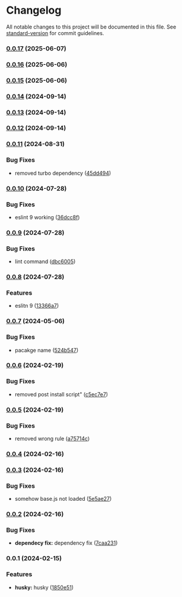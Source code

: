 # Changelog

All notable changes to this project will be documented in this file. See [standard-version](https://github.com/conventional-changelog/standard-version) for commit guidelines.

### [0.0.17](https://github.com/specdest-company/eslint-config-specdest/compare/v0.0.16...v0.0.17) (2025-06-07)

### [0.0.16](https://github.com/specdest-company/eslint-config-specdest/compare/v0.0.15...v0.0.16) (2025-06-06)

### [0.0.15](https://github.com/specdest-company/eslint-config-specdest/compare/v0.0.14...v0.0.15) (2025-06-06)

### [0.0.14](https://github.com/specdest-company/eslint-config-specdest/compare/v0.0.13...v0.0.14) (2024-09-14)

### [0.0.13](https://github.com/specdest-company/eslint-config-specdest/compare/v0.0.12...v0.0.13) (2024-09-14)

### [0.0.12](https://github.com/specdest-company/eslint-config-specdest/compare/v0.0.11...v0.0.12) (2024-09-14)

### [0.0.11](https://github.com/specdest-company/eslint-config-specdest/compare/v0.0.10...v0.0.11) (2024-08-31)


### Bug Fixes

* removed turbo dependency ([45dd494](https://github.com/specdest-company/eslint-config-specdest/commit/45dd494e04b58b65539d73eafe0dcd1f4198133a))

### [0.0.10](https://github.com/specdest-company/eslint-config-specdest/compare/v0.0.9...v0.0.10) (2024-07-28)


### Bug Fixes

* eslint 9 working ([36dcc8f](https://github.com/specdest-company/eslint-config-specdest/commit/36dcc8f95795a2f4817e67171788ac36ee4130f7))

### [0.0.9](https://github.com/specdest-company/eslint-config-specdest/compare/v0.0.8...v0.0.9) (2024-07-28)


### Bug Fixes

* lint command ([dbc6005](https://github.com/specdest-company/eslint-config-specdest/commit/dbc60053ff3fbb2db98a0c5a4e1dbae7c85ebf4b))

### [0.0.8](https://github.com/specdest-company/eslint-config-specdest/compare/v0.0.7...v0.0.8) (2024-07-28)


### Features

* eslitn 9 ([13366a7](https://github.com/specdest-company/eslint-config-specdest/commit/13366a7a1f233fc7a1b69de3444aa32981b7692c))

### [0.0.7](https://github.com/specdest-company/eslint-config-specdest/compare/v0.0.6...v0.0.7) (2024-05-06)


### Bug Fixes

* pacakge name ([524b547](https://github.com/specdest-company/eslint-config-specdest/commit/524b547d3748f3f8f8384d5911ce3956c4183db2))

### [0.0.6](https://github.com/specdest-company/eslint-config-specdest/compare/v0.0.5...v0.0.6) (2024-02-19)


### Bug Fixes

* removed post install script" ([c5ec7e7](https://github.com/specdest-company/eslint-config-specdest/commit/c5ec7e7d0e646414222f60a292ea79aa142fc03b))

### [0.0.5](https://github.com/specdest-company/eslint-config-specdest/compare/v0.0.4...v0.0.5) (2024-02-19)


### Bug Fixes

* removed wrong rule ([a75714c](https://github.com/specdest-company/eslint-config-specdest/commit/a75714c3838a80cc0d90ec51da1fc36ac6cef2cd))

### [0.0.4](https://github.com/specdest-company/eslint-config-specdest/compare/v0.0.3...v0.0.4) (2024-02-16)

### [0.0.3](https://github.com/specdest-company/eslint-config-specdest/compare/v0.0.2...v0.0.3) (2024-02-16)


### Bug Fixes

* somehow base.js not loaded ([5e5ae27](https://github.com/specdest-company/eslint-config-specdest/commit/5e5ae27959cecfc0ac5377e7287c721fe9f69738))

### [0.0.2](https://github.com/specdest-company/eslint-config-specdest/compare/v0.0.1...v0.0.2) (2024-02-16)


### Bug Fixes

* **dependecy fix:** dependency fix ([7caa231](https://github.com/specdest-company/eslint-config-specdest/commit/7caa23195609dc9d53efab0963a0ed65826fbdb1))

### 0.0.1 (2024-02-15)


### Features

* **husky:** husky ([1850e51](https://github.com/specdest-company/tool_config_eslint/commit/1850e51f28b9e1fac51cbc434e7060cc64ccf0a7))
